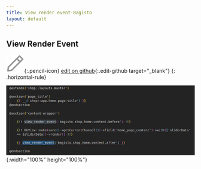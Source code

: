 ```yaml
---
title: View render event-Bagisto
layout: default
---
```


## View Render Event


![edit on github](assets/images/icons/Icon-Pencil-Large.svg){:.pencil-icon}
[edit on github](https://github.com/bagisto/bagisto-docs/blob/master/render_event.md){:.edit-github  target="_blank"}
{: .horizontal-rule}


![View Render Event](assets/images/Bagisto_Docs_Images/render-event/view-render-event.png){:width="100%" height="100%"}






